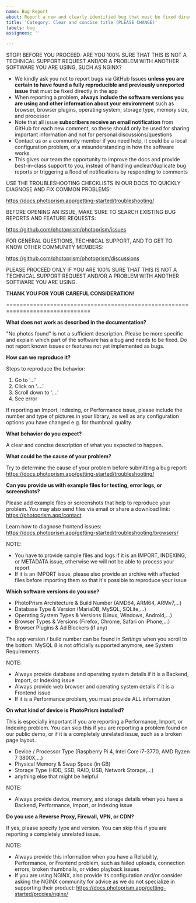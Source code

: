 ```yaml
---
name: Bug Report
about: Report a new and clearly identified bug that must be fixed directly in the application
title: 'Category: Clear and concise title (PLEASE CHANGE)'
labels: bug
assignees: ''

---
```


STOP! BEFORE YOU PROCEED: ARE YOU 100% SURE THAT THIS IS NOT A TECHNICAL SUPPORT REQUEST
AND/OR A PROBLEM WITH ANOTHER SOFTWARE YOU ARE USING, SUCH AS NGINX?

- We kindly ask you not to report bugs via GitHub Issues **unless you are certain to have found a fully reproducible and previously unreported issue** that must be fixed directly in the app
- When reporting a problem, **always include the software versions you are using and other information about your environment** such as browser, browser plugins, operating system, storage type, memory size, and processor
- Note that all issue **subscribers receive an email notification** from GitHub for each new comment, so these should only be used for sharing important information and not for personal discussions/questions
- Contact us or a community member if you need help, it could be a local configuration problem, or a misunderstanding in how the software works
- This gives our team the opportunity to improve the docs and provide best-in-class support to you, instead of handling unclear/duplicate bug reports or triggering a flood of notifications by responding to comments

USE THE TROUBLESHOOTING CHECKLISTS IN OUR DOCS TO QUICKLY DIAGNOSE AND FIX COMMON PROBLEMS:

  <https://docs.photoprism.app/getting-started/troubleshooting/>

BEFORE OPENING AN ISSUE, MAKE SURE TO SEARCH EXISTING BUG REPORTS AND FEATURE REQUESTS:

  <https://github.com/photoprism/photoprism/issues>

FOR GENERAL QUESTIONS, TECHNICAL SUPPORT, AND TO GET TO KNOW OTHER COMMUNITY MEMBERS:

  <https://github.com/photoprism/photoprism/discussions>

PLEASE PROCEED ONLY IF YOU ARE 100% SURE THAT THIS IS NOT A TECHNICAL SUPPORT REQUEST
AND/OR A PROBLEM WITH ANOTHER SOFTWARE YOU ARE USING.

**THANK YOU FOR YOUR CAREFUL CONSIDERATION!**

===============================================================================

**What does not work as described in the documentation?**

"No photos found" is not a sufficient description. Please be more specific and explain which part of the software has a bug and needs to be fixed. Do not report known issues or features not yet implemented as bugs.

**How can we reproduce it?**

Steps to reproduce the behavior:

1. Go to '...'
2. Click on '....'
3. Scroll down to '....'
4. See error

If reporting an Import, Indexing, or Performance issue, please include the number and type of pictures in your library,
as well as any configuration options you have changed e.g. for thumbnail quality.

**What behavior do you expect?**

A clear and concise description of what you expected to happen.

**What could be the cause of your problem?**

Try to determine the cause of your problem before submitting a bug report:
https://docs.photoprism.app/getting-started/troubleshooting/

**Can you provide us with example files for testing, error logs, or screenshots?**

Please add example files or screenshots that help to reproduce your problem.
You may also send files via email or share a download link:
https://photoprism.app/contact

Learn how to diagnose frontend issues:
https://docs.photoprism.app/getting-started/troubleshooting/browsers/

NOTE:
- You have to provide sample files and logs if it is an IMPORT, INDEXING, or METADATA issue, otherwise we will not be able to process your report
- If it is an IMPORT issue, please also provide an archive with affected files before importing them so that it's possible to reproduce your issue

**Which software versions do you use?**

- PhotoPrism Architecture & Build Number (AMD64, ARM64, ARMv7,...)
- Database Type & Version (MariaDB, MySQL, SQLite,...)
- Operating System Types & Versions (Linux, Windows, Android,...)
- Browser Types & Versions (Firefox, Chrome, Safari on iPhone,...)
- Browser Plugins & Ad Blockers (if any)

The app version / build number can be found in *Settings* when you scroll to the bottom.
MySQL 8 is not officially supported anymore, see System Requirements.

NOTE:
- Always provide database and operating system details if it is a Backend, Import, or Indexing issue
- Always provide web browser and operating system details if it is a Frontend issue
- If it is a Performance problem, you must provide ALL information

**On what kind of device is PhotoPrism installed?**

This is especially important if you are reporting a Performance, Import, or Indexing problem. You can skip this if you are reporting a problem found on our public demo, or if it is a completely unrelated issue, such as a broken page layout.

- Device / Processor Type (Raspberry Pi 4, Intel Core i7-3770, AMD Ryzen 7 3800X,...)
- Physical Memory & Swap Space (in GB)
- Storage Type (HDD, SSD, RAID, USB, Network Storage,...) 
- anything else that might be helpful

NOTE:
- Always provide device, memory, and storage details when you have a Backend, Performance, Import, or Indexing issue

**Do you use a Reverse Proxy, Firewall, VPN, or CDN?**

If yes, please specify type and version. You can skip this if you are reporting a completely unrelated issue.

NOTE:
- Always provide this information when you have a Reliability, Performance, or Frontend problem, such as failed uploads, connection errors, broken thumbnails, or video playback issues
- If you are using NGINX, also provide its configuration and/or consider asking the NGINX community for advice as we do not specialize in supporting their product: https://docs.photoprism.app/getting-started/proxies/nginx/
